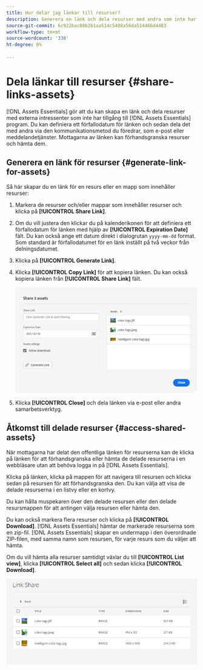 ```yaml
---
title: Hur delar jag länkar till resurser?
description: Generera en länk och dela resurser med andra som inte har tillgång till [!DNL Assets Essentials] program.
source-git-commit: 6c922bac00b2b1aa514c5408a56da514466d4483
workflow-type: tm+mt
source-wordcount: '338'
ht-degree: 0%

---
```



# Dela länkar till resurser {#share-links-assets}

[!DNL Assets Essentials] gör att du kan skapa en länk och dela resurser med externa intressenter som inte har tillgång till [!DNL Assets Essentials] program. Du kan definiera ett förfallodatum för länken och sedan dela det med andra via den kommunikationsmetod du föredrar, som e-post eller meddelandetjänster. Mottagarna av länken kan förhandsgranska resurser och hämta dem.

## Generera en länk för resurser {#generate-link-for-assets}

Så här skapar du en länk för en resurs eller en mapp som innehåller resurser:

1. Markera de resurser och/eller mappar som innehåller resurser och klicka på **[!UICONTROL Share Link]**.

1. Om du vill justera den klickar du på kalenderikonen för att definiera ett förfallodatum för länken med hjälp av **[!UICONTROL Expiration Date]** fält. Du kan också ange ett datum direkt i dialogrutan `yyyy-mm-dd` format. Som standard är förfallodatumet för en länk inställt på två veckor från delningsdatumet.

1. Klicka på **[!UICONTROL Generate Link]**.

1. Klicka **[!UICONTROL Copy Link]** för att kopiera länken. Du kan också kopiera länken från **[!UICONTROL Share Link]** fält.

   ![Möjlighet att beskära och räta upp](assets/share-asset-link.png)

1. Klicka **[!UICONTROL Close]** och dela länken via e-post eller andra samarbetsverktyg.

## Åtkomst till delade resurser {#access-shared-assets}

När mottagarna har delat den offentliga länken för resurserna kan de klicka på länken för att förhandsgranska eller hämta de delade resurserna i en webbläsare utan att behöva logga in på [!DNL Assets Essentials].

Klicka på länken, klicka på mappen för att navigera till resursen och klicka sedan på resursen för att förhandsgranska den. Du kan välja att visa de delade resurserna i en listvy eller en kortvy.

Du kan hålla muspekaren över den delade resursen eller den delade resursmappen för att antingen välja resursen eller hämta den.

Du kan också markera flera resurser och klicka på **[!UICONTROL Download]**. [!DNL Assets Essentials] hämtar de markerade resurserna som en zip-fil. [!DNL Assets Essentials] skapar en undermapp i den överordnade ZIP-filen, med samma namn som resursen, för varje resurs som du väljer att hämta.

Om du vill hämta alla resurser samtidigt växlar du till **[!UICONTROL List view]**, klicka **[!UICONTROL Select all]** och sedan klicka **[!UICONTROL Download]**.

![Förhandsgranska delade resurser](assets/preview-shared-assets.png)

